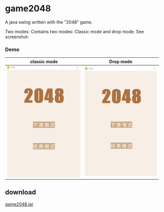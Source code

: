 # game2048
A java swing written with the "2048" game.

Two modes:
Contains two modes: Classic mode and drop mode. See screenshot:

### Demo
**classic mode**             |  **Drop mode**
:-------------------------:|:-------------------------:
![classic mode](https://github.com/brandonbai/game2048/blob/master/screenshot2.gif)  |  ![Drop mode](https://github.com/brandonbai/game2048/blob/master/screenshot1.gif)

## download

[game2048.jar](https://github.com/brandonbai/game2048/blob/master/game2048.jar?raw=true)
